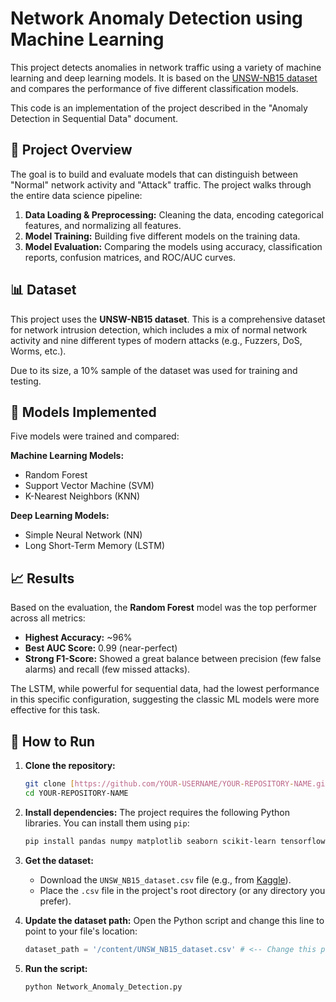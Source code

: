 # Network Anomaly Detection using Machine Learning

This project detects anomalies in network traffic using a variety of machine learning and deep learning models. It is based on the [UNSW-NB15 dataset](https://research.unsw.edu.au/projects/unsw-nb15-dataset) and compares the performance of five different classification models.

This code is an implementation of the project described in the "Anomaly Detection in Sequential Data" document.

## 🚀 Project Overview

The goal is to build and evaluate models that can distinguish between "Normal" network activity and "Attack" traffic. The project walks through the entire data science pipeline:
1.  **Data Loading & Preprocessing:** Cleaning the data, encoding categorical features, and normalizing all features.
2.  **Model Training:** Building five different models on the training data.
3.  **Model Evaluation:** Comparing the models using accuracy, classification reports, confusion matrices, and ROC/AUC curves.

## 📊 Dataset

This project uses the **UNSW-NB15 dataset**. This is a comprehensive dataset for network intrusion detection, which includes a mix of normal network activity and nine different types of modern attacks (e.g., Fuzzers, DoS, Worms, etc.).

Due to its size, a 10% sample of the dataset was used for training and testing.

## 🤖 Models Implemented

Five models were trained and compared:

**Machine Learning Models:**
* Random Forest
* Support Vector Machine (SVM)
* K-Nearest Neighbors (KNN)

**Deep Learning Models:**
* Simple Neural Network (NN)
* Long Short-Term Memory (LSTM)

## 📈 Results

Based on the evaluation, the **Random Forest** model was the top performer across all metrics:
* **Highest Accuracy:** ~96%
* **Best AUC Score:** 0.99 (near-perfect)
* **Strong F1-Score:** Showed a great balance between precision (few false alarms) and recall (few missed attacks).

The LSTM, while powerful for sequential data, had the lowest performance in this specific configuration, suggesting the classic ML models were more effective for this task.

## 🔧 How to Run

1.  **Clone the repository:**
    ```bash
    git clone [https://github.com/YOUR-USERNAME/YOUR-REPOSITORY-NAME.git](https://github.com/YOUR-USERNAME/YOUR-REPOSITORY-NAME.git)
    cd YOUR-REPOSITORY-NAME
    ```

2.  **Install dependencies:**
    The project requires the following Python libraries. You can install them using `pip`:
    ```bash
    pip install pandas numpy matplotlib seaborn scikit-learn tensorflow
    ```

3.  **Get the dataset:**
    * Download the `UNSW_NB15_dataset.csv` file (e.g., from [Kaggle](https://www.kaggle.com/datasets/mrwellsdavid/unsw-nb15)).
    * Place the `.csv` file in the project's root directory (or any directory you prefer).

4.  **Update the dataset path:**
    Open the Python script and change this line to point to your file's location:
    ```python
    dataset_path = '/content/UNSW_NB15_dataset.csv' # <-- Change this path!
    ```

5.  **Run the script:**
    ```bash
    python Network_Anomaly_Detection.py
    ```
